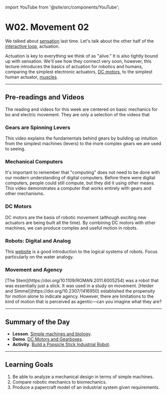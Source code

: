 
import YouTube from '@site/src/components/YouTube';

# W02. Movement 02
We talked about [sensation](/docs/lectures/01.%20Movement/W02.%20Sensation%2001.md) last time. Let's talk about the other half of the [interactive loop](/docs/concepts/teaching/lessons/agents), actuation.

Actuation is key to everything we think of as "alive." It is also tightly bound up with sensation. We'll see how they connect very soon, however, this lecture introduces the basics of actuation for robotics and humans, comparing the simplest electronic actuators, [DC motors](https://en.wikipedia.org/wiki/DC_motor), to the simplest human actuator, [muscles](https://en.wikipedia.org/wiki/Muscle).

---
## Pre-readings and Videos
The reading and videos for this week are centered on basic mechanics for bo and electric movement. They are only a selection of the videos that 

### Gears are Spinning Levers
<YouTube id="JOLtS4VUcvQ" />
This video explains the fundamentals behind gears by building up intuition from the simplest machines (levers) to the more complex gears we are used to seeing.

### Mechanical Computers
<YouTube id="s1i-dnAH9Y4" />
It's important to remember that "computing" does not need to be done with our modern understanding of digital computers. Before there were digital computers, people could still compute, but they did it using other means. This video demonstrates a computer that works entirely with gears and other mechanisms.

### DC Motors
<YouTube id="CWulQ1ZSE3c" />
DC motors are the basis of robotic movement (although exciting new actuators are being built all the time). By combining DC motors with other machines, we can produce complex and useful motion in robots.

### Robots: Digital and Analog
This [website](https://mind.ilstu.edu/curriculum/robots_digital_and_analog/index.html) is a good introduction to the logical systems of robots. Focus particularly on the water analogy.

### Movement and Agency
<YouTube id="VTNmLt7QX8E" />
[The Stem](https://doi.org/10.1109/ROMAN.2011.6005254) was a robot that was essentially just a stick. It was used in a study on movement. [Heider and Simmel](https://doi.org/10.2307/1416950) established the propensity for motion alone to indicate agency. However, there are limitations to the kind of motion that is perceived as agentic—can you imagine what they are?

---
## Summary of the Day

- **Lesson**. [Simple machines and biology](/docs/concepts/teaching/lessons/biomechanics).
- **Demo**. [DC Motors and Gearboxes](/docs/concepts/teaching/activities/LINK).
- **Activity**. [Build a Popsicle Stick Industrial Robot](/docs/concepts/teaching/activities/pick-and-place).

---
## Learning Goals
1. Be able to analyze a mechanical design in terms of simple machines.
2. Compare robotic mechanics to biomechanics.
3. Produce a papercraft model of an industrial system given requirements.